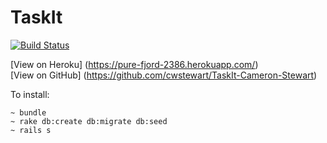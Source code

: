 # TaskIt
[![Build Status](https://travis-ci.org/Theano/Theano.svg?branch=master)](https://travis-ci.org/Theano/Theano)

[View on Heroku] (https://pure-fjord-2386.herokuapp.com/) <br/>
[View on GitHub] (https://github.com/cwstewart/TaskIt-Cameron-Stewart)


To install:

```
~ bundle
~ rake db:create db:migrate db:seed
~ rails s
```
